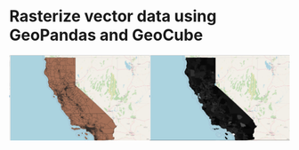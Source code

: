 # Rasterize vector data using GeoPandas and GeoCube
![Rasterize vector data using GeoPandas and GeoCube](Rasterize%20vector%20data%20using%20GeoPandas%20and%20GeoCube.jpg)

